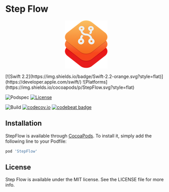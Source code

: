 # Step Flow
<p align="center"><img src="icon.png" alt="StepFlow Logo"></p>
[![Swift 2.2](https://img.shields.io/badge/Swift-2.2-orange.svg?style=flat)](https://developer.apple.com/swift/)
![Platforms](https://img.shields.io/cocoapods/p/StepFlow.svg?style=flat)

![Podspec](https://img.shields.io/cocoapods/v/StepFlow.svg)
[![License](https://img.shields.io/cocoapods/l/StepFlow.svg)](https://github.com/JARMourato/StepFlow/master/LICENSE)

![Build](https://travis-ci.org/JARMourato/StepFlow.svg?branch=master)
[![codecov.io](https://codecov.io/github/JARMourato/StepFlow/coverage.svg?branch=master)](https://codecov.io/github/JARMourato/StepFlow?branch=master)
[![codebeat badge](https://codebeat.co/badges/b1709704-b1b6-40fa-a38f-0962f72aa264)](https://codebeat.co/projects/github-com-jarmourato-stepflow)


## Installation

StepFlow is available through [CocoaPods](http://cocoapods.org). To install
it, simply add the following line to your Podfile:

```ruby
pod 'StepFlow'
```

## License

Step Flow is available under the MIT license. See the LICENSE file for more info.

